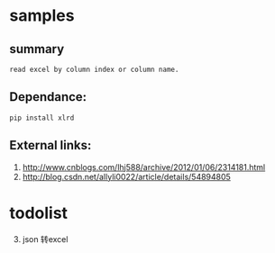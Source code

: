# samples

## summary
    read excel by column index or column name.

## Dependance:
    pip install xlrd
## External links:
1. http://www.cnblogs.com/lhj588/archive/2012/01/06/2314181.html
2. http://blog.csdn.net/allyli0022/article/details/54894805

# todolist
3. json 转excel

